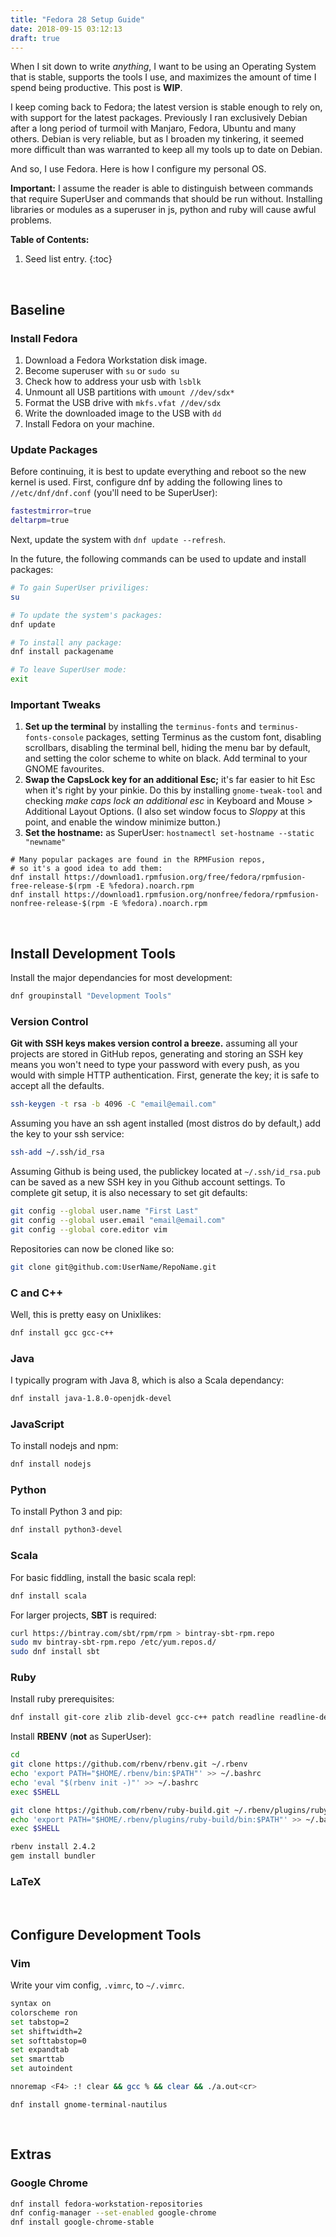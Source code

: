 ```yaml
---
title: "Fedora 28 Setup Guide"
date: 2018-09-15 03:12:13
draft: true
---
```


When I sit down to write _anything_, I want to be using an Operating System that is stable, supports the tools I use, and maximizes the amount of time I spend being productive. This post is **WIP**.

I keep coming back to Fedora; the latest version is stable enough to rely on, with support for the latest packages. Previously I ran exclusively Debian after a long period of turmoil with Manjaro, Fedora, Ubuntu and many others. Debian is very reliable, but as I broaden my tinkering, it seemed more difficult than was warranted to keep all my tools up to date on Debian.

And so, I use Fedora. Here is how I configure my personal OS.

**Important:** I assume the reader is able to distinguish between commands that require SuperUser and commands that should be run without. Installing libraries or modules as a superuser in js, python and ruby will cause awful problems.

**Table of Contents:**

1. Seed list entry.
   {:toc}

<br />

## Baseline

### Install Fedora

1. Download a Fedora Workstation disk image.
1. Become superuser with `su` or `sudo su`
1. Check how to address your usb with `lsblk`
1. Unmount all USB partitions with `umount //dev/sdx*`
1. Format the USB drive with `mkfs.vfat //dev/sdx`
1. Write the downloaded image to the USB with `dd`
1. Install Fedora on your machine.

### Update Packages

Before continuing, it is best to update everything and reboot so the new kernel is used. First, configure dnf by adding the following lines to `//etc/dnf/dnf.conf` (you'll need to be SuperUser):

```bash
fastestmirror=true
deltarpm=true
```

Next, update the system with `dnf update --refresh`.

In the future, the following commands can be used to update and install packages:

```bash
# To gain SuperUser priviliges:
su

# To update the system's packages:
dnf update

# To install any package:
dnf install packagename

# To leave SuperUser mode:
exit
```

### Important Tweaks

1. **Set up the terminal** by installing the `terminus-fonts` and `terminus-fonts-console` packages, setting Terminus as the custom font, disabling scrollbars, disabling the terminal bell, hiding the menu bar by default, and setting the color scheme to white on black. Add terminal to your GNOME favourites.
1. **Swap the CapsLock key for an additional Esc;** it's far easier to hit Esc when it's right by your pinkie. Do this by installing `gnome-tweak-tool` and checking _make caps lock an additional esc_ in Keyboard and Mouse > Additional Layout Options. (I also set window focus to _Sloppy_ at this point, and enable the window minimize button.)
1. **Set the hostname:** as SuperUser: `hostnamectl set-hostname --static "newname"`

```
# Many popular packages are found in the RPMFusion repos,
# so it's a good idea to add them:
dnf install https://download1.rpmfusion.org/free/fedora/rpmfusion-free-release-$(rpm -E %fedora).noarch.rpm
dnf install https://download1.rpmfusion.org/nonfree/fedora/rpmfusion-nonfree-release-$(rpm -E %fedora).noarch.rpm

```

<br />

## Install Development Tools

Install the major dependancies for most development:

```bash
dnf groupinstall "Development Tools"
```

### Version Control

**Git with SSH keys makes version control a breeze.** assuming all your projects are stored in GitHub repos, generating and storing an SSH key means you won't need to type your password with every push, as you would with simple HTTP authentication. First, generate the key; it is safe to accept all the defaults.

```sh
ssh-keygen -t rsa -b 4096 -C "email@email.com"
```

Assuming you have an ssh agent installed (most distros do by default,) add the key to your ssh service:

```bash
ssh-add ~/.ssh/id_rsa
```

Assuming Github is being used, the publickey located at `~/.ssh/id_rsa.pub` can be saved as a new SSH key in you Github account settings. To complete git setup, it is also necessary to set git defaults:

```bash
git config --global user.name "First Last"
git config --global user.email "email@email.com"
git config --global core.editor vim
```

Repositories can now be cloned like so:

```bash
git clone git@github.com:UserName/RepoName.git
```

### C and C++

Well, this is pretty easy on Unixlikes:

```bash
dnf install gcc gcc-c++
```

### Java

I typically program with Java 8, which is also a Scala dependancy:

```bash
dnf install java-1.8.0-openjdk-devel
```

### JavaScript

To install nodejs and npm:

```bash
dnf install nodejs
```

### Python

To install Python 3 and pip:

```bash
dnf install python3-devel
```

### Scala

For basic fiddling, install the basic scala repl:

```bash
dnf install scala
```

For larger projects, **SBT** is required:

```bash
curl https://bintray.com/sbt/rpm/rpm > bintray-sbt-rpm.repo
sudo mv bintray-sbt-rpm.repo /etc/yum.repos.d/
sudo dnf install sbt
```

### Ruby

Install ruby prerequisites:

```bash
dnf install git-core zlib zlib-devel gcc-c++ patch readline readline-devel libyaml-devel libffi-devel openssl-devel make bzip2 autoconf automake libtool bison curl sqlite-devel openssl-devel readline-devel zlib-devel
```

Install **RBENV** (**not** as SuperUser):

```bash
cd
git clone https://github.com/rbenv/rbenv.git ~/.rbenv
echo 'export PATH="$HOME/.rbenv/bin:$PATH"' >> ~/.bashrc
echo 'eval "$(rbenv init -)"' >> ~/.bashrc
exec $SHELL

git clone https://github.com/rbenv/ruby-build.git ~/.rbenv/plugins/ruby-build
echo 'export PATH="$HOME/.rbenv/plugins/ruby-build/bin:$PATH"' >> ~/.bashrc
exec $SHELL

rbenv install 2.4.2
gem install bundler
```

### LaTeX

<br />

## Configure Development Tools

### Vim

Write your vim config, `.vimrc`, to `~/.vimrc`.

```bash
syntax on
colorscheme ron
set tabstop=2
set shiftwidth=2
set softtabstop=0
set expandtab
set smarttab
set autoindent

nnoremap <F4> :! clear && gcc % && clear && ./a.out<cr>
```

```
dnf install gnome-terminal-nautilus
```

<br />

## Extras

### Google Chrome

```bash
dnf install fedora-workstation-repositories
dnf config-manager --set-enabled google-chrome
dnf install google-chrome-stable
```
